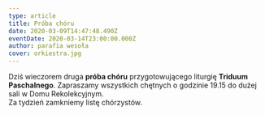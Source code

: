 ```yaml
---
type: article
title: Próba chóru
date: 2020-03-09T14:47:48.490Z
eventDate: 2020-03-14T23:00:00.000Z
author: parafia wesoła
cover: orkiestra.jpg
---
```

Dziś wieczorem druga **próba chóru** przygotowującego liturgię **Triduum Paschalnego**. Zapraszamy wszystkich chętnych o godzinie 19.15 do dużej sali w Domu Rekolekcyjnym.\
Za tydzień zamkniemy listę chórzystów.
